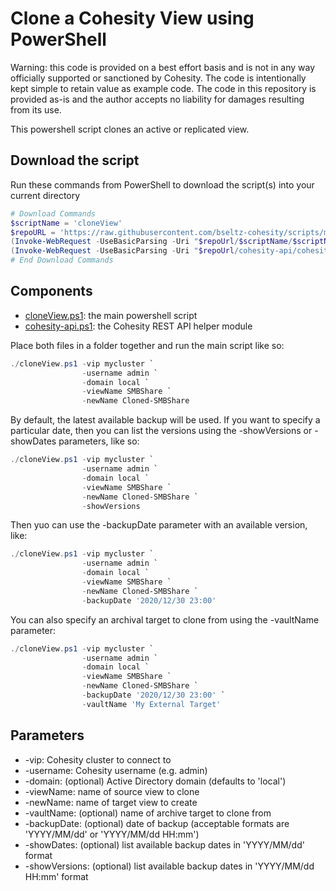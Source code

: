 # Clone a Cohesity View using PowerShell

Warning: this code is provided on a best effort basis and is not in any way officially supported or sanctioned by Cohesity. The code is intentionally kept simple to retain value as example code. The code in this repository is provided as-is and the author accepts no liability for damages resulting from its use.

This powershell script clones an active or replicated view.

## Download the script

Run these commands from PowerShell to download the script(s) into your current directory

```powershell
# Download Commands
$scriptName = 'cloneView'
$repoURL = 'https://raw.githubusercontent.com/bseltz-cohesity/scripts/master/powershell'
(Invoke-WebRequest -UseBasicParsing -Uri "$repoUrl/$scriptName/$scriptName.ps1").content | Out-File "$scriptName.ps1"; (Get-Content "$scriptName.ps1") | Set-Content "$scriptName.ps1"
(Invoke-WebRequest -UseBasicParsing -Uri "$repoUrl/cohesity-api/cohesity-api.ps1").content | Out-File cohesity-api.ps1; (Get-Content cohesity-api.ps1) | Set-Content cohesity-api.ps1
# End Download Commands
```

## Components

* [cloneView.ps1](https://raw.githubusercontent.com/bseltz-cohesity/scripts/master/powershell/cloneView/cloneView.ps1): the main powershell script
* [cohesity-api.ps1](https://raw.githubusercontent.com/bseltz-cohesity/scripts/master/powershell/cohesity-api/cohesity-api.ps1): the Cohesity REST API helper module

Place both files in a folder together and run the main script like so:

```powershell
./cloneView.ps1 -vip mycluster `
                -username admin `
                -domain local `
                -viewName SMBShare `
                -newName Cloned-SMBShare
```

By default, the latest available backup will be used. If you want to specify a particular date, then you can list the versions using the -showVersions or -showDates parameters, like so:

```powershell
./cloneView.ps1 -vip mycluster `
                -username admin `
                -domain local `
                -viewName SMBShare `
                -newName Cloned-SMBShare `
                -showVersions
```

Then yuo can use the -backupDate parameter with an available version, like:

```powershell
./cloneView.ps1 -vip mycluster `
                -username admin `
                -domain local `
                -viewName SMBShare `
                -newName Cloned-SMBShare `
                -backupDate '2020/12/30 23:00'
```

You can also specify an archival target to clone from using the -vaultName parameter:

```powershell
./cloneView.ps1 -vip mycluster `
                -username admin `
                -domain local `
                -viewName SMBShare `
                -newName Cloned-SMBShare `
                -backupDate '2020/12/30 23:00' `
                -vaultName 'My External Target'
```

## Parameters

* -vip: Cohesity cluster to connect to
* -username: Cohesity username (e.g. admin)
* -domain: (optional) Active Directory domain (defaults to 'local')
* -viewName: name of source view to clone
* -newName: name of target view to create
* -vaultName: (optional) name of archive target to clone from
* -backupDate: (optional) date of backup (acceptable formats are 'YYYY/MM/dd' or 'YYYY/MM/dd HH:mm')
* -showDates: (optional) list available backup dates in 'YYYY/MM/dd' format
* -showVersions: (optional) list available backup dates in 'YYYY/MM/dd HH:mm' format
